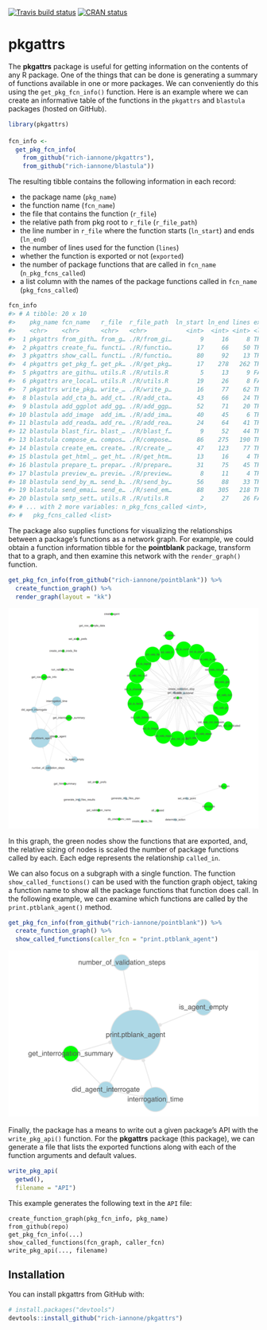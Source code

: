 
<!-- README.md is generated from README.Rmd. Please edit that file -->

[![Travis build
status](https://travis-ci.org/rich-iannone/pkgattrs.svg?branch=master)](https://travis-ci.org/rich-iannone/pkgattrs)
[![CRAN
status](https://www.r-pkg.org/badges/version/pkgattrs)](https://cran.r-project.org/package=pkgattrs)

# pkgattrs

The **pkgattrs** package is useful for getting information on the
contents of any R package. One of the things that can be done is
generating a summary of functions available in one or more packages. We
can conveniently do this using the `get_pkg_fcn_info()` function. Here
is an example where we can create an informative table of the functions
in the `pkgattrs` and `blastula` packages (hosted on GitHub).

``` r
library(pkgattrs)

fcn_info <-
  get_pkg_fcn_info(
    from_github("rich-iannone/pkgattrs"),
    from_github("rich-iannone/blastula"))
```

The resulting tibble contains the following information in each record:

  - the package name (`pkg_name`)
  - the function name (`fcn_name`)
  - the file that contains the function (`r_file`)
  - the relative path from pkg root to `r_file` (`r_file_path`)
  - the line number in `r_file` where the function starts (`ln_start`)
    and ends (`ln_end`)
  - the number of lines used for the function (`lines`)
  - whether the function is exported or not (`exported`)
  - the number of package functions that are called in `fcn_name`
    (`n_pkg_fcns_called`)
  - a list column with the names of the package functions called in
    `fcn_name` (`pkg_fcns_called`)

<!-- end list -->

``` r
fcn_info
#> # A tibble: 20 x 10
#>    pkg_name fcn_name   r_file  r_file_path  ln_start ln_end lines exported
#>    <chr>    <chr>      <chr>   <chr>           <int>  <int> <int> <lgl>   
#>  1 pkgattrs from_gith… from_g… ./R/from_gi…        9     16     8 TRUE    
#>  2 pkgattrs create_fu… functi… ./R/functio…       17     66    50 TRUE    
#>  3 pkgattrs show_call… functi… ./R/functio…       80     92    13 TRUE    
#>  4 pkgattrs get_pkg_f… get_pk… ./R/get_pkg…       17    278   262 TRUE    
#>  5 pkgattrs are_githu… utils.R ./R/utils.R         5     13     9 FALSE   
#>  6 pkgattrs are_local… utils.R ./R/utils.R        19     26     8 FALSE   
#>  7 pkgattrs write_pkg… write_… ./R/write_p…       16     77    62 TRUE    
#>  8 blastula add_cta_b… add_ct… ./R/add_cta…       43     66    24 TRUE    
#>  9 blastula add_ggplot add_gg… ./R/add_ggp…       52     71    20 TRUE    
#> 10 blastula add_image  add_im… ./R/add_ima…       40     45     6 TRUE    
#> 11 blastula add_reada… add_re… ./R/add_rea…       24     64    41 TRUE    
#> 12 blastula blast_fir… blast_… ./R/blast_f…        9     52    44 TRUE    
#> 13 blastula compose_e… compos… ./R/compose…       86    275   190 TRUE    
#> 14 blastula create_em… create… ./R/create_…       47    123    77 TRUE    
#> 15 blastula get_html_… get_ht… ./R/get_htm…       13     16     4 TRUE    
#> 16 blastula prepare_t… prepar… ./R/prepare…       31     75    45 TRUE    
#> 17 blastula preview_e… previe… ./R/preview…        8     11     4 TRUE    
#> 18 blastula send_by_m… send_b… ./R/send_by…       56     88    33 TRUE    
#> 19 blastula send_emai… send_e… ./R/send_em…       88    305   218 TRUE    
#> 20 blastula smtp_sett… utils.R ./R/utils.R         2     27    26 FALSE   
#> # ... with 2 more variables: n_pkg_fcns_called <int>,
#> #   pkg_fcns_called <list>
```

The package also supplies functions for visualizing the relationships
between a package’s functions as a network graph. For example, we could
obtain a function information tibble for the **pointblank** package,
transform that to a graph, and then examine this network with the
`render_graph()` function.

``` r
get_pkg_fcn_info(from_github("rich-iannone/pointblank")) %>%
  create_function_graph() %>%
  render_graph(layout = "kk")
```

<img src="man/figures/pointblank_graph.png">

In this graph, the green nodes show the functions that are exported,
and, the relative sizing of nodes is scaled the number of package
functions called by each. Each edge represents the relationship
`called_in`.

We can also focus on a subgraph with a single function. The function
`show_called_functions()` can be used with the function graph object,
taking a function name to show all the package functions that function
does call. In the following example, we can examine which functions are
called by the `print.ptblank_agent()` method.

``` r
get_pkg_fcn_info(from_github("rich-iannone/pointblank")) %>%
  create_function_graph() %>%
  show_called_functions(caller_fcn = "print.ptblank_agent")
```

<img src="man/figures/pointblank_called_functions.png">

Finally, the package has a means to write out a given package’s API with
the `write_pkg_api()` function. For the **pkgattrs** package (this
package), we can generate a file that lists the exported functions along
with each of the function arguments and default values.

``` r
write_pkg_api(
  getwd(),
  filename = "API")
```

This example generates the following text in the `API` file:

    create_function_graph(pkg_fcn_info, pkg_name)
    from_github(repo)
    get_pkg_fcn_info(...)
    show_called_functions(fcn_graph, caller_fcn)
    write_pkg_api(..., filename)

## Installation

You can install pkgattrs from GitHub with:

``` r
# install.packages("devtools")
devtools::install_github("rich-iannone/pkgattrs")
```
